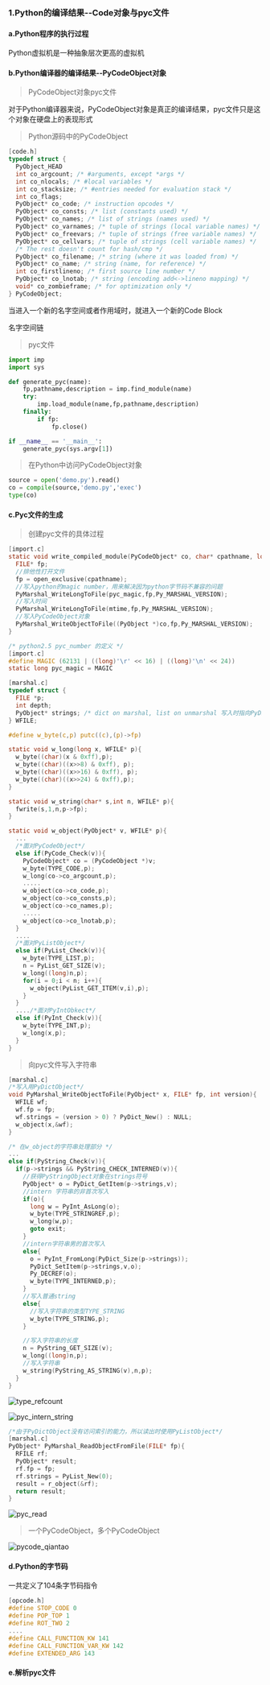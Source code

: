 ### 1.Python的编译结果--Code对象与pyc文件

#### a.Python程序的执行过程

<p>Python虚拟机是一种抽象层次更高的虚拟机</p>

#### b.Python编译器的编译结果--PyCodeObject对象

> PyCodeObject对象pyc文件

<p>对于Python编译器来说，PyCodeObject对象是真正的编译结果，pyc文件只是这个对象在硬盘上的表现形式</p>

> Python源码中的PyCodeObject

```c
[code.h]
typedef struct {
  PyObject_HEAD
  int co_argcount; /* #arguments, except *args */
  int co_nlocals; /* #local variables */
  int co_stacksize; /* #entries needed for evaluation stack */
  int co_flags;
  PyObject* co_code; /* instruction opcodes */
  PyObject* co_consts; /* list (constants used) */
  PyObject* co_names; /* list of strings (names used) */
  PyObject* co_varnames; /* tuple of strings (local variable names) */
  PyObject* co_freevars; /* tuple of strings (free variable names) */
  PyObject* co_cellvars; /* tuple of strings (cell variable names) */
  /* The rest doesn't count for hash/cmp */
  PyObject* co_filename; /* string (where it was loaded from) */
  PyObject* co_name; /* string (name, for reference) */
  int co_firstlineno; /* first source line number */
  PyObject* co_lnotab; /* string (encoding add<->lineno mapping) */
  void* co_zombieframe; /* for optimization only */
} PyCodeObject;
```

<p>当进入一个新的名字空间或者作用域时，就进入一个新的Code Block</p>

<p>名字空间链</p>

> pyc文件

```python
import imp
import sys

def generate_pyc(name):
    fp,pathname,description = imp.find_module(name)
    try:
        imp.load_module(name,fp,pathname,description)
    finally:
        if fp:
            fp.close()

if __name__ == '__main__':
    generate_pyc(sys.argv[1])
```

> 在Python中访问PyCodeObject对象

```python
source = open('demo.py').read()
co = compile(source,'demo.py','exec')
type(co)
```

#### c.Pyc文件的生成

> 创建pyc文件的具体过程

```c
[import.c]
static void write_compiled_module(PyCodeObject* co, char* cpathname, long mtime){
  FILE* fp;
  //排他性打开文件
  fp = open_exclusive(cpathname);
  //写入python的magic number，用来解决因为python字节码不兼容的问题
  PyMarshal_WriteLongToFile(pyc_magic,fp,Py_MARSHAL_VERSION);
  //写入时间
  PyMarshal_WriteLongToFile(mtime,fp,Py_MARSHAL_VERSION);
  //写入PyCodeObject对象
  PyMarshal_WriteObjectToFile((PyObject *)co,fp,Py_MARSHAL_VERSION);
}
```

```c
/* python2.5 pyc_number 的定义 */
[import.c]
#define MAGIC (62131 | ((long)'\r' << 16) | ((long)'\n' << 24))
static long pyc_magic = MAGIC
```

```c
[marshal.c]
typedef struct {
  FILE *p;
  int depth;
  PyObject* strings; /* dict on marshal, list on unmarshal 写入时指向PyDictObject对象,读出时指向PyListObject对象*/
} WFILE;

#define w_byte(c,p) putc((c),(p)->fp)

static void w_long(long x, WFILE* p){
  w_byte((char)(x & 0xff),p);
  w_byte((char)((x>>8) & 0xff), p);
  w_byte((char)((x>>16) & 0xff), p);
  w_byte((char)((x>>24) & 0xff),p);
}

static void w_string(char* s,int n, WFILE* p){
  fwrite(s,1,n,p->fp);
}

static void w_object(PyObject* v, WFILE* p){
  ...
  /*面对PyCodeObject*/
  else if(PyCode_Check(v)){
    PyCodeObject* co = (PyCodeObject *)v;
    w_byte(TYPE_CODE,p);
    w_long(co->co_argcount,p);
    .....
    w_object(co->co_code,p);
    w_object(co->co_consts,p);
    w_object(co->co_names,p);
    .....
    w_object(co->co_lnotab,p);
  }
  ....
  /*面对PyListObject*/
  else if(PyList_Check(v)){
    w_byte(TYPE_LIST,p);
    n = PyList_GET_SIZE(v);
    w_long((long)n,p);
    for(i = 0;i < n; i++){
      w_object(PyList_GET_ITEM(v,i),p);
    }
  }
  ..../*面对PyIntObkect*/
  else if(PyInt_Check(v)){
    w_byte(TYPE_INT,p);
    w_long(x,p);
  }
}
```

> 向pyc文件写入字符串

```c
[marshal.c]
/*写入用PyDictObject*/
void PyMarshal_WriteObjectToFile(PyObject* x, FILE* fp, int version){
  WFILE wf;
  wf.fp = fp;
  wf.strings = (version > 0) ? PyDict_New() : NULL;
  w_object(x,&wf);
}
```

```c
/* 在w_object的字符串处理部分 */
...
else if(PyString_Check(v)){
  if(p->strings && PyString_CHECK_INTERNED(v)){
    //获得PyStringObject对象在strings符号
    PyObject* o = PyDict_GetItem(p->strings,v);
    //intern 字符串的非首次写入
    if(o){
      long w = PyInt_AsLong(o);
      w_byte(TYPE_STRINGREF,p);
      w_long(w,p);
      goto exit;
    }
    //intern字符串男的首次写入
    else{
      o = PyInt_FromLong(PyDict_Size(p->strings));
      PyDict_SetItem(p->strings,v,o);
      Py_DECREF(o);
      w_byte(TYPE_INTERNED,p);
    }
    //写入普通string
    else{
      //写入字符串的类型TYPE_STRING
      w_byte(TYPE_STRING,p);
    }

    //写入字符串的长度
    n = PyString_GET_SIZE(v);
    w_long((long)n,p);
    //写入字符串
    w_string(PyString_AS_STRING(v),n,p);
  }
}
```

![type_refcount](/image/type_refcount.png)

![pyc_intern_string](/image/pyc_intern_string.png)

```c
/*由于PyDictObject没有访问索引的能力，所以读出时使用PyListObject*/
[marshal.c]
PyObject* PyMarshal_ReadObjectFromFile(FILE* fp){
  RFILE rf;
  PyObject* result;
  rf.fp = fp;
  rf.strings = PyList_New(0);
  result = r_object(&rf);
  return result;
}
```

![pyc_read](/image/pyc_read.png)

> 一个PyCodeObject，多个PyCodeObject

![pycode_qiantao](/image/pycode_qiantao.png)

#### d.Python的字节码

<p>一共定义了104条字节码指令</p>

```c
[opcode.h]
#define STOP_CODE 0
#define POP_TOP 1
#define ROT_TWO 2
....
#define CALL_FUNCTION_KW 141
#define CALL_FUNCTION_VAR_KW 142
#define EXTENDED_ARG 143
```

#### e.解析pyc文件
